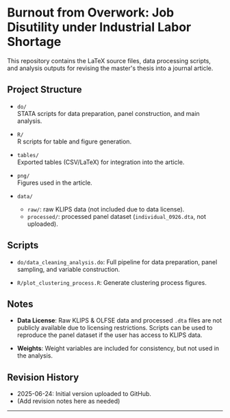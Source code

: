 # Burnout from Overwork: Job Disutility under Industrial Labor Shortage

This repository contains the LaTeX source files, data processing scripts, and analysis outputs for revising the master's thesis into a journal article.

## Project Structure

- `do/`  
    STATA scripts for data preparation, panel construction, and main analysis.
    
- `R/`  
    R scripts for table and figure generation.
    
- `tables/`  
    Exported tables (CSV/LaTeX) for integration into the article.

- `png/`  
    Figures used in the article.

- `data/`  
    - `raw/`: raw KLIPS data (not included due to data license).  
    - `processed/`: processed panel dataset (`individual_0926.dta`, not uploaded).

## Scripts

- `do/data_cleaning_analysis.do`: Full pipeline for data preparation, panel sampling, and variable construction.

- `R/plot_clustering_process.R`: Generate clustering process figures.

## Notes

- **Data License**: Raw KLIPS & OLFSE data and processed `.dta` files are not publicly available due to licensing restrictions. Scripts can be used to reproduce the panel dataset if the user has access to KLIPS data.

- **Weights**: Weight variables are included for consistency, but not used in the analysis.

## Revision History

- 2025-06-24: Initial version uploaded to GitHub.
- (Add revision notes here as needed)

---


